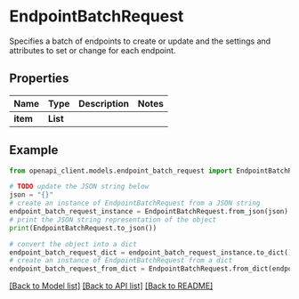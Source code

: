 # EndpointBatchRequest

Specifies a batch of endpoints to create or update and the settings and attributes to set or change for each endpoint.

## Properties

Name | Type | Description | Notes
------------ | ------------- | ------------- | -------------
**item** | **List** |  | 

## Example

```python
from openapi_client.models.endpoint_batch_request import EndpointBatchRequest

# TODO update the JSON string below
json = "{}"
# create an instance of EndpointBatchRequest from a JSON string
endpoint_batch_request_instance = EndpointBatchRequest.from_json(json)
# print the JSON string representation of the object
print(EndpointBatchRequest.to_json())

# convert the object into a dict
endpoint_batch_request_dict = endpoint_batch_request_instance.to_dict()
# create an instance of EndpointBatchRequest from a dict
endpoint_batch_request_from_dict = EndpointBatchRequest.from_dict(endpoint_batch_request_dict)
```
[[Back to Model list]](../README.md#documentation-for-models) [[Back to API list]](../README.md#documentation-for-api-endpoints) [[Back to README]](../README.md)


